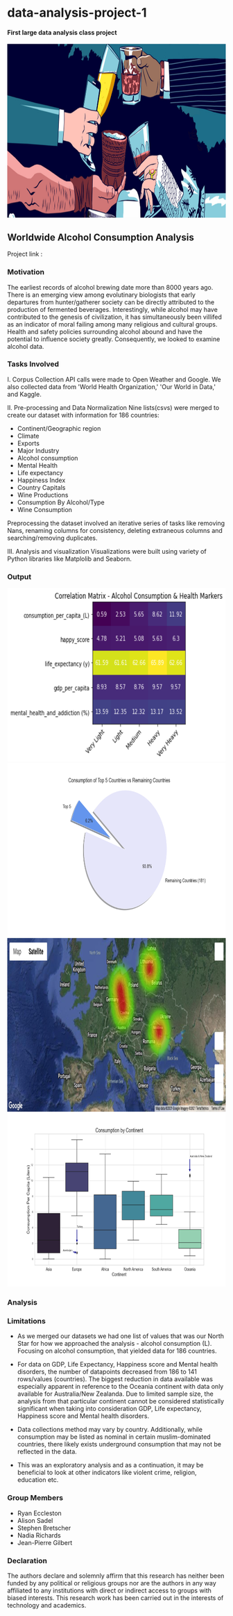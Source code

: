 # data-analysis-project-1
#### First large data analysis class project

<img src="Images/alcohol_image.png" width="1000" height="400">


## Worldwide Alcohol Consumption Analysis 
Project link : 

### Motivation

The earliest records of alcohol brewing date more than 8000 years ago. There is an emerging view among evolutinary biologists that early departures from hunter/gatherer society can be directly attributed to the production of fermented beverages. Interestingly, while alcohol may have contributed to the genesis of civilization, it has simultaneously been villifed as an indicator of moral failing among many religious and cultural groups. Health and safety policies surrounding alcohol abound and have the potential to influence society greatly. Consequently, we looked to examine alcohol data.   


### Tasks Involved
I. Corpus Collection
API calls were made to Open Weather and Google. We also collected data from 'World Health Organization,' 'Our World in Data,' and Kaggle. 

II. Pre-processing and Data Normalization
Nine lists(csvs) were merged to create our dataset with information for 186 countries:
	
* Continent/Geographic region
* Climate 
* Exports 
* Major Industry 
* Alcohol consumption 
* Mental Health 
* Life expectancy 
* Happiness Index 
* Country Capitals
* Wine Productions
* Consumption By Alcohol/Type
* Wine Consumption
    
Preprocessing the dataset involved an iterative series of tasks like removing Nans, renaming columns for consistency, deleting extraneous columns and searching/removing duplicates. 

III. Analysis and visualization
Visualizations were built using variety of Python libraries like Matplolib and Seaborn.

### Output
<img src="Images/1_drinking_bin_correlation_matrix.png" width="700" height="400">
<img src="Images/2_top_5_pie_chart.png" width="700" height="400">
<img src="Images/map.png" width="700" height="400">
<img src="Images/4_continent_boxplot.png" width="700" height="400">

### Analysis 

### Limitations
* As we merged our datasets we had one list of values that was our North Star for how we approached the analysis - alcohol consumption (L). Focusing on alcohol consumption, that yielded data for 186 countries. 

* For data on GDP, Life Expectancy, Happiness score and Mental health disorders, the number of datapoints decreased from 186 to 141 rows/values (countries). The biggest reduction in data available was especially apparent in reference to the Oceania continent with data only available for Australia/New Zealanda. Due to limited sample size, the analysis from that particular continent cannot be considered statistically significant when taking into consideration GDP, Life expectancy, Happiness score and Mental health disorders.

* Data collections method may vary by country. Additionally, while consumption may be listed as nominal in certain muslim-dominated countries, there likely exists underground consumption that may not be reflected in the data.

* This was an exploratory analysis and as a continuation, it may be beneficial to look at other indicators like violent crime, religion, education etc. 


### Group Members
* Ryan Eccleston
* Alison Sadel
* Stephen Bretscher
* Nadia Richards
* Jean-Pierre Gilbert
    
### Declaration
The authors declare and solemnly affirm that this research has neither been funded by any political or religious groups nor are the authors in any way affiliated to any institutions with direct or indirect access to groups with biased interests. This research work has been carried out in the interests of technology and academics.

